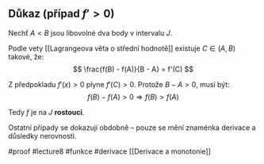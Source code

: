 ## Důkaz (případ $f' > 0$)

Nechť $A < B$ jsou libovolné dva body v intervalu $J$.

Podle vety [[Lagrangeova věta o střední hodnotě]] existuje $C \in (A, B)$ takové, že:
$$
\frac{f(B) - f(A)}{B - A} = f'(C)
$$

Z předpokladu $f'(x) > 0$ plyne $f'(C) > 0$. Protože $B - A > 0$, musí být:
$$
f(B) - f(A) > 0 \Rightarrow f(B) > f(A)
$$

Tedy $f$ je na $J$ **rostoucí**.

Ostatní případy se dokazují obdobně – pouze se mění znaménka derivace a důsledky nerovnosti.



#proof #lecture8 #funkce  #derivace
[[Derivace a monotonie]]